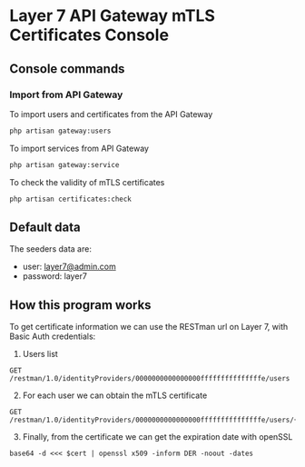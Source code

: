 # Layer 7 API Gateway mTLS Certificates Console

## Console commands

### Import from API Gateway

To import users and certificates from the API Gateway

```bash
php artisan gateway:users
```

To import services from API Gateway

```bash
php artisan gateway:service
```
To check the validity of mTLS certificates

```bash
php artisan certificates:check
```

## Default data

The seeders data are:

- user: layer7@admin.com
- password: layer7

## How this program works

To get certificate information we can use the RESTman url on Layer 7, with Basic Auth credentials:

1. Users list

```
GET /restman/1.0/identityProviders/0000000000000000fffffffffffffffe/users
```

2. For each user we can obtain the mTLS certificate

```
GET /restman/1.0/identityProviders/0000000000000000fffffffffffffffe/users/{{USER_ID}}/certificate
```

3. Finally, from the certificate we can get the expiration date with openSSL

```
base64 -d <<< $cert | openssl x509 -inform DER -noout -dates
```

